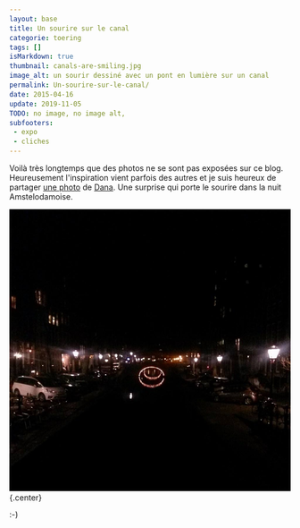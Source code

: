 ```yaml
---
layout: base
title: Un sourire sur le canal
categorie: toering
tags: []
isMarkdown: true
thumbnail: canals-are-smiling.jpg
image_alt: un sourir dessiné avec un pont en lumière sur un canal
permalink: Un-sourire-sur-le-canal/
date: 2015-04-16
update: 2019-11-05
TODO: no image, no image alt, 
subfooters:
 - expo
 - cliches
---
```


Voilà très longtemps que des photos ne se sont pas exposées sur ce blog. Heureusement l'inspiration vient parfois des autres et je suis heureux de partager [une photo](http://amsterdamian.com/see/snapshots/the-canals-are-smiling/) de [Dana](http://danarozmarin.com/). Une surprise qui porte le sourire dans la nuit Amstelodamoise. 

![Canals are smiling](canals-are-smiling.jpg){.center}

:-)

